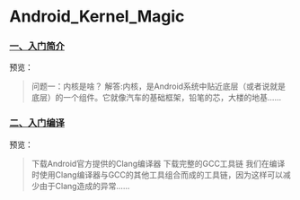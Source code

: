 # Android_Kernel_Magic
### [一、入门简介](https://github.com/grislux55/Android_Kernel_Magic/blob/master/01Beginning.md)
预览：
> 问题一：内核是啥？ 解答:内核，是Android系统中贴近底层（或者说就是底层）的一个组件。它就像汽车的基础框架，铅笔的芯，大楼的地基......

### [二、入门编译](https://github.com/grislux55/Android_Kernel_Magic/blob/master/02Begin_Compile.md)
预览：
> 下载Android官方提供的Clang编译器 下载完整的GCC工具链 我们在编译时使用Clang编译器与GCC的其他工具组合而成的工具链，因为这样可以减少由于Clang造成的异常......
